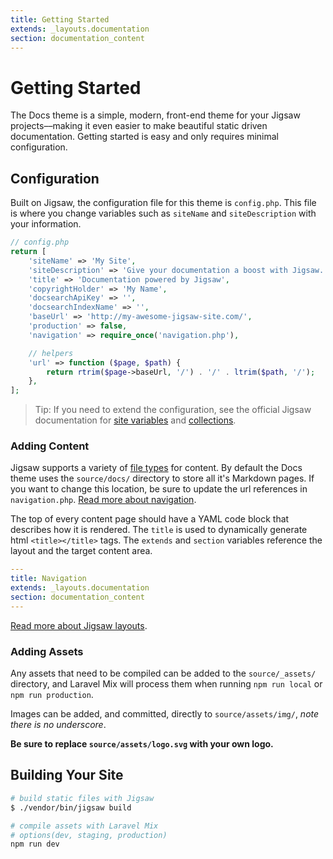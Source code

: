 ```yaml
---
title: Getting Started
extends: _layouts.documentation
section: documentation_content
---
```


# Getting Started

The Docs theme is a simple, modern, front-end theme for your Jigsaw projects––making it even easier to make beautiful static driven documentation. Getting started is easy and only requires minimal configuration. 

## Configuration
Built on Jigsaw, the configuration file for this theme is `config.php`. This file is where you change variables such as `siteName` and `siteDescription` with your information.

```php
// config.php
return [
    'siteName' => 'My Site',
    'siteDescription' => 'Give your documentation a boost with Jigsaw. Generate elegant, static docs quickly and easily.',
    'title' => 'Documentation powered by Jigsaw',
    'copyrightHolder' => 'My Name',
    'docsearchApiKey' => '',
    'docsearchIndexName' => '',
    'baseUrl' => 'http://my-awesome-jigsaw-site.com/',
    'production' => false,
    'navigation' => require_once('navigation.php'),

    // helpers
    'url' => function ($page, $path) {
        return rtrim($page->baseUrl, '/') . '/' . ltrim($path, '/');
    },
];
```

> Tip: If you need to extend the configuration, see the official Jigsaw documentation for [site variables](https://jigsaw.tighten.co/docs/site-variables/) and [collections](https://jigsaw.tighten.co/docs/collections/).

### Adding Content
Jigsaw supports a variety of [file types](http://jigsaw.tighten.co/docs/content-other-file-types/) for content. By default the Docs theme uses the `source/docs/` directory to store all it's Markdown pages. If you want to change this location, be sure to update the url references in `navigation.php`. [Read more about navigation](/docs/navigation).  

The top of every content page should have a YAML code block that describes how it is rendered. The `title` is used to dynamically generate html `<title></title>` tags. The `extends` and `section` variables reference the layout and the target content area.  

```yaml
---
title: Navigation
extends: _layouts.documentation
section: documentation_content
---
```

[Read more about Jigsaw layouts](/docs/extending).

### Adding Assets
Any assets that need to be compiled can be added to the `source/_assets/` directory, and Laravel Mix will process them when running `npm run local` or `npm run production`.  

Images can be added, and committed, directly to `source/assets/img/`, _note there is no underscore_. 

**Be sure to replace `source/assets/logo.svg` with your own logo.**


## Building Your Site
```bash
# build static files with Jigsaw
$ ./vendor/bin/jigsaw build

# compile assets with Laravel Mix
# options(dev, staging, production)
npm run dev
```
